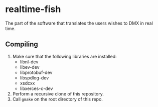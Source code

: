 # realtime-fish
The part of the software that translates the users wishes to DMX in real time.

## Compiling
1. Make sure that the following libraries are installed:
	* libnl-dev
	* libev-dev
	* libprotobuf-dev
	* libspdlog-dev
	* xsdcxx
	* libxerces-c-dev
2. Perform a recursive clone of this repository.
3. Call `gmake` on the root directory of this repo.

